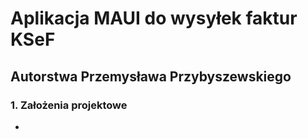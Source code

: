 # Aplikacja MAUI do wysyłek faktur KSeF
## Autorstwa Przemysława Przybyszewskiego

### 1. Założenia projektowe

* 

